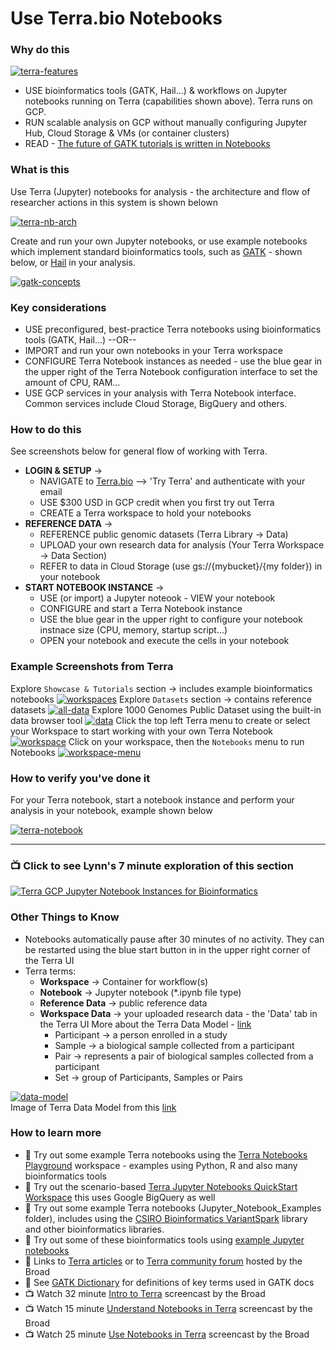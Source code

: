 # Use Terra.bio Notebooks

### Why do this

 [![terra-features](/images/terra-features.png)]()

 - USE bioinformatics tools (GATK, Hail...) & workflows on Jupyter notebooks running on Terra (capabilities shown above). Terra runs on GCP.
 - RUN scalable analysis on GCP without manually configuring Jupyter Hub, Cloud Storage & VMs (or container clusters)
 - READ - [The future of GATK tutorials is written in Notebooks](https://software.broadinstitute.org/gatk/blog?id=24167)


### What is this

 Use Terra (Jupyter) notebooks for analysis - the architecture and flow of researcher actions in this system is shown belown

[![terra-nb-arch](/images/terra-nb-arch.png)]()
 
 Create and run your own Jupyter notebooks, or use example notebooks which implement standard bioinformatics tools, such as [GATK](https://software.broadinstitute.org/gatk/) - shown below, or [Hail](https://hail.is/) in your analysis.  

  [![gatk-concepts](/images/gatk-concepts.png)]()


### Key considerations
- USE preconfigured, best-practice Terra notebooks using bioinformatics tools (GATK, Hail...) --OR--
- IMPORT and run your own notebooks in your Terra workspace
- CONFIGURE Terra Notebook instances as needed - use the blue gear in the upper right of the Terra Notebook configuration interface to set the amount of CPU, RAM...
- USE GCP services in your analysis with Terra Notebook interface. Common services include Cloud Storage, BigQuery and others.

### How to do this

See screenshots below for general flow of working with Terra.  
- **LOGIN & SETUP** -> 
  - NAVIGATE to [Terra.bio](https://terra.bio/) --> 'Try Terra' and authenticate with your email
   - USE $300 USD in GCP credit when you first try out Terra
   - CREATE a Terra workspace to hold your notebooks 
- **REFERENCE DATA** -> 
  - REFERENCE public genomic datasets (Terra Library -> Data) 
  - UPLOAD your own research data for analysis (Your Terra Workspace -> Data Section)
  - REFER to data in Cloud Storage (use gs://{mybucket}/{my folder}) in your notebook
- **START NOTEBOOK INSTANCE** -> 
  - USE (or import) a Jupyter noteook - VIEW your notebook
  - CONFIGURE and start a Terra Notebook instance
  - USE the blue gear in the upper right to configure your notebook instnace size (CPU, memory, startup script...)
  - OPEN your notebook and execute the cells in your notebook  


### Example Screenshots from Terra

Explore `Showcase & Tutorials` section -> includes example bioinformatics notebooks
 [![workspaces](/images/workspaces.png)]()
Explore `Datasets` section -> contains reference datasets
 [![all-data](/images/all-data.png)]()
Explore 1000 Genomes Public Dataset using the built-in data browser tool
 [![data](/images/data.png)]()
Click the top left Terra menu to create or select your Workspace to start working with your own Terra Notebook
 [![workspace](/images/workspace.png)]()
Click on your workspace, then the `Notebooks` menu to run Notebooks
 [![workspace-menu](/images/workspace-menu.png)]()
 
### How to verify you've done it
 For your Terra notebook, start a notebook instance and perform your analysis in your notebook, example shown below 
 
    
   [![terra-notebook](/images/terra-notebook.png)]()  

----

### 📺 Click to see Lynn's 7 minute exploration of this section  
[![Terra GCP Jupyter Notebook Instances for Bioinformatics](http://img.youtube.com/vi/ntQPiUuHihw/0.jpg)](http://www.youtube.com/watch?v=ntQPiUuHihw "Terra GCP Jupyter Notebook Instances for Bioinformatics")

### Other Things to Know
 - Notebooks automatically pause after 30 minutes of no activity.  They can be restarted using the blue start button in in the upper right corner of the Terra UI
 - Terra terms:
    - **Workspace** -> Container for workflow(s)
    - **Notebook** -> Jupyter notebook (*.ipynb file type)
    - **Reference Data** -> public reference data
    - **Workspace Data** -> your uploaded research data - the 'Data' tab in the Terra UI
      More about the Terra Data Model - [link](https://gatkforums.broadinstitute.org/firecloud/discussion/9769/data-model)
      - Participant -> a person enrolled in a study
      - Sample -> a biological sample collected from a participant
      - Pair -> represents a pair of biological samples collected from a participant
      - Set -> group of Participants, Samples or Pairs

  [![data-model](/images/data-model.png)]()  
  Image of Terra Data Model from this [link](https://software.broadinstitute.org/firecloud/documentation/quickstart?page=data)


### How to learn more
 - 📙 Try out some example Terra notebooks using the [Terra Notebooks Playground](https://app.terra.bio/#workspaces/help-gatk/Terra%20Notebooks%20Playground) workspace - examples using Python, R and also many bioinformatics tools
 - 📙 Try out the scenario-based [Terra Jupyter Notebooks QuickStart Workspace](https://app.terra.bio/#workspaces/fc-product-demo/Terra-Notebooks-Quickstart) this uses Google BigQuery as well
 - 📙 Try out some example Terra notebooks (Jupyter_Notebook_Examples folder), includes using the [CSIRO Bioinformatics VariantSpark](https://bioinformatics.csiro.au/variantspark) library and other bioinformatics libraries.
 - 📙 Try out some of these bioinformatics tools using [example Jupyter notebooks](https://github.com/lynnlangit/gcp-for-bioinformatics/tree/master/2_Virtual_Machines_%26_Docker_Containers/Jupyter_Notebook_Examples)
- 📘 Links to [Terra articles](https://support.terra.bio/hc/en-us)
or to [Terra community forum](https://support.terra.bio/hc/en-us/community/topics/360000500432) hosted by the Broad
- 📘 See [GATK Dictionary](https://software.broadinstitute.org/gatk/documentation/topic?name=dictionary) for definitions of key terms used in GATK docs
 - 📺 Watch 32 minute [Intro to Terra](https://www.youtube.com/watch?v=9kffTkK-B7g) screencast by the Broad
 - 📺 Watch 15 minute [Understand Notebooks in Terra](https://www.youtube.com/watch?v=qP-1xk02AS0) screencast by the Broad
 - 📺 Watch 25 minute [Use Notebooks in Terra](https://www.youtube.com/watch?v=-wBohV_vj-o) screencast by the Broad
 